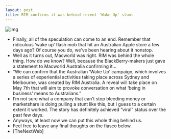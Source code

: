 ```yaml
---
layout: post
title: RIM confirms it was behind recent 'Wake Up' stunt
---
```

![img](http://media.idownloadblog.com/wp-content/uploads/2012/03/RIM-headquarters-exterior-001.jpg)
* Finally, all of the speculation can come to an end. Remember that ridiculous ‘wake up’ flash mob that hit an Australian Apple store a few days ago? Of course you do, we’ve been hearing about it nonstop.
* Well as it turns out, Macworld was right. RIM was behind the whole thing. How do we know? Well, because the BlackBerry-makers just gave a statement to Macworld Australia confirming it…
* “We can confirm that the Australian ‘Wake Up’ campaign, which involves a series of experiential activities taking place across Sydney and Melbourne, was created by RIM Australia. A reveal will take place on May 7th that will aim to provoke conversation on what ‘being in business’ means to Australians.”
* I’m not sure what a company that can’t stop bleeding money or marketshare is doing pulling a stunt like this, but I guess to a certain extent it worked. The story has definitely achieved “viral” status over the past few days.
* Anyways, at least now we can put this whole thing behind us.
* Feel free to leave any final thoughts on the fiasco below.
* [TheNextWeb]

